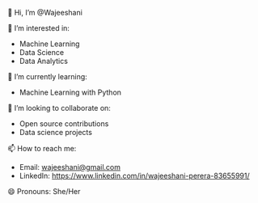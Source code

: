 👋 Hi, I’m @Wajeeshani

👀 I’m interested in:
- Machine Learning
- Data Science
- Data Analytics

🌱 I’m currently learning:
- Machine Learning with Python

💞️ I’m looking to collaborate on:
- Open source contributions
- Data science projects

📫 How to reach me:
- Email: wajeeshani@gmail.com
- LinkedIn: https://www.linkedin.com/in/wajeeshani-perera-83655991/

😄 Pronouns: She/Her

